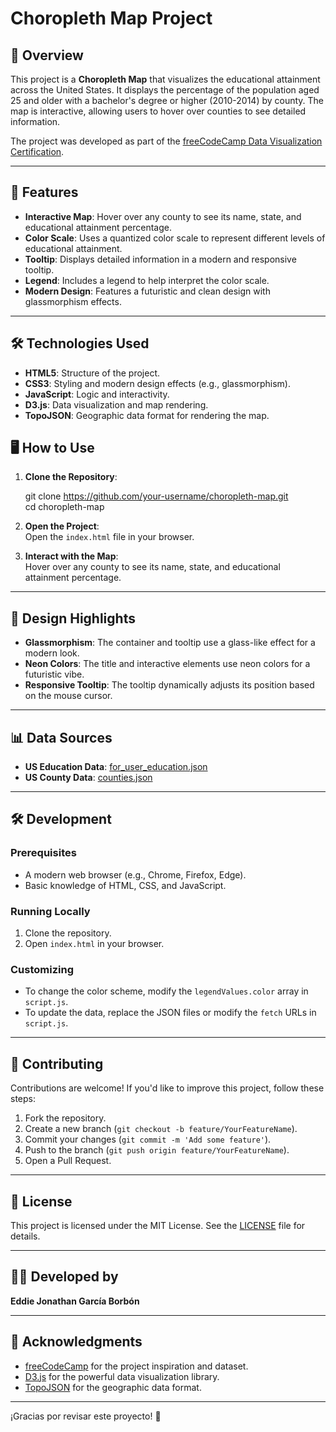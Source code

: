 
# Choropleth Map Project

## 📌 Overview
This project is a **Choropleth Map** that visualizes the educational attainment across the United States. It displays the percentage of the population aged 25 and older with a bachelor's degree or higher (2010-2014) by county. The map is interactive, allowing users to hover over counties to see detailed information.

The project was developed as part of the [freeCodeCamp Data Visualization Certification](https://www.freecodecamp.org/learn/data-visualization/).

---

## 🚀 Features
- **Interactive Map**: Hover over any county to see its name, state, and educational attainment percentage.
- **Color Scale**: Uses a quantized color scale to represent different levels of educational attainment.
- **Tooltip**: Displays detailed information in a modern and responsive tooltip.
- **Legend**: Includes a legend to help interpret the color scale.
- **Modern Design**: Features a futuristic and clean design with glassmorphism effects.

---

## 🛠️ Technologies Used
- **HTML5**: Structure of the project.
- **CSS3**: Styling and modern design effects (e.g., glassmorphism).
- **JavaScript**: Logic and interactivity.
- **D3.js**: Data visualization and map rendering.
- **TopoJSON**: Geographic data format for rendering the map.


## 🖥️ How to Use
1. **Clone the Repository**:

   git clone https://github.com/your-username/choropleth-map.git  
   cd choropleth-map  

2. **Open the Project**:  
   Open the `index.html` file in your browser.

3. **Interact with the Map**:  
   Hover over any county to see its name, state, and educational attainment percentage.

---

## 🎨 Design Highlights
- **Glassmorphism**: The container and tooltip use a glass-like effect for a modern look.
- **Neon Colors**: The title and interactive elements use neon colors for a futuristic vibe.
- **Responsive Tooltip**: The tooltip dynamically adjusts its position based on the mouse cursor.

---

## 📊 Data Sources
- **US Education Data**: [for_user_education.json](https://cdn.freecodecamp.org/testable-projects-fcc/data/choropleth_map/for_user_education.json)
- **US County Data**: [counties.json](https://cdn.freecodecamp.org/testable-projects-fcc/data/choropleth_map/counties.json)

---

## 🛠️ Development
### Prerequisites
- A modern web browser (e.g., Chrome, Firefox, Edge).
- Basic knowledge of HTML, CSS, and JavaScript.

### Running Locally
1. Clone the repository.
2. Open `index.html` in your browser.

### Customizing
- To change the color scheme, modify the `legendValues.color` array in `script.js`.
- To update the data, replace the JSON files or modify the `fetch` URLs in `script.js`.

---

## 🤝 Contributing
Contributions are welcome! If you'd like to improve this project, follow these steps:
1. Fork the repository.
2. Create a new branch (`git checkout -b feature/YourFeatureName`).
3. Commit your changes (`git commit -m 'Add some feature'`).
4. Push to the branch (`git push origin feature/YourFeatureName`).
5. Open a Pull Request.

---

## 📜 License
This project is licensed under the MIT License. See the [LICENSE](LICENSE) file for details.

---

## 👨‍💻 Developed by
**Eddie Jonathan García Borbón**  


---

## 🙏 Acknowledgments
- [freeCodeCamp](https://www.freecodecamp.org/) for the project inspiration and dataset.
- [D3.js](https://d3js.org/) for the powerful data visualization library.
- [TopoJSON](https://github.com/topojson/topojson) for the geographic data format.

---

¡Gracias por revisar este proyecto! 🚀
